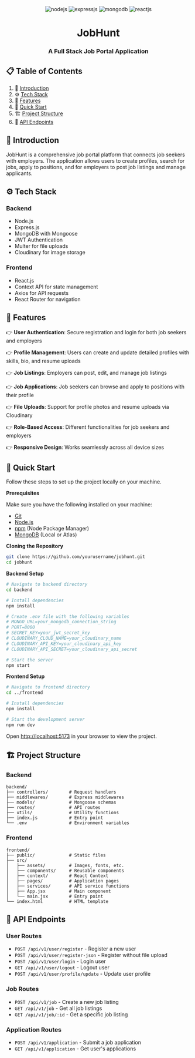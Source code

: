 <div align="center">
  <div>
    <img src="https://img.shields.io/badge/-Node.js-black?style=for-the-badge&logoColor=white&logo=nodedotjs&color=339933" alt="nodejs" />
    <img src="https://img.shields.io/badge/-Express.js-black?style=for-the-badge&logoColor=white&logo=express&color=000000" alt="expressjs" />
    <img src="https://img.shields.io/badge/-MongoDB-black?style=for-the-badge&logoColor=white&logo=mongodb&color=47A248" alt="mongodb" />
    <img src="https://img.shields.io/badge/-React_JS-black?style=for-the-badge&logoColor=white&logo=react&color=61DAFB" alt="reactjs" />
  </div>

  <h1 align="center">JobHunt</h1>
  <h3 align="center">A Full Stack Job Portal Application</h3>
</div>

## 📋 Table of Contents

1. 🤖 [Introduction](#introduction)
2. ⚙️ [Tech Stack](#tech-stack)
3. 🔋 [Features](#features)
4. 🤸 [Quick Start](#quick-start)
5. 🏗️ [Project Structure](#project-structure)
6. 📝 [API Endpoints](#api-endpoints)

## <a name="introduction">🤖 Introduction</a>

JobHunt is a comprehensive job portal platform that connects job seekers with employers. The application allows users to create profiles, search for jobs, apply to positions, and for employers to post job listings and manage applicants.

## <a name="tech-stack">⚙️ Tech Stack</a>

### Backend
- Node.js
- Express.js
- MongoDB with Mongoose
- JWT Authentication
- Multer for file uploads
- Cloudinary for image storage

### Frontend
- React.js
- Context API for state management
- Axios for API requests
- React Router for navigation

## <a name="features">🔋 Features</a>

👉 **User Authentication**: Secure registration and login for both job seekers and employers

👉 **Profile Management**: Users can create and update detailed profiles with skills, bio, and resume uploads

👉 **Job Listings**: Employers can post, edit, and manage job listings

👉 **Job Applications**: Job seekers can browse and apply to positions with their profile

👉 **File Uploads**: Support for profile photos and resume uploads via Cloudinary

👉 **Role-Based Access**: Different functionalities for job seekers and employers

👉 **Responsive Design**: Works seamlessly across all device sizes

## <a name="quick-start">🤸 Quick Start</a>

Follow these steps to set up the project locally on your machine.

**Prerequisites**

Make sure you have the following installed on your machine:

- [Git](https://git-scm.com/)
- [Node.js](https://nodejs.org/en)
- [npm](https://www.npmjs.com/) (Node Package Manager)
- [MongoDB](https://www.mongodb.com/) (Local or Atlas)

**Cloning the Repository**

```bash
git clone https://github.com/yourusername/jobhunt.git
cd jobhunt
```

**Backend Setup**

```bash
# Navigate to backend directory
cd backend

# Install dependencies
npm install

# Create .env file with the following variables
# MONGO_URL=your_mongodb_connection_string
# PORT=8000
# SECRET_KEY=your_jwt_secret_key
# CLOUDINARY_CLOUD_NAME=your_cloudinary_name
# CLOUDINARY_API_KEY=your_cloudinary_api_key
# CLOUDINARY_API_SECRET=your_cloudinary_api_secret

# Start the server
npm start
```

**Frontend Setup**

```bash
# Navigate to frontend directory
cd ../frontend

# Install dependencies
npm install

# Start the development server
npm run dev
```

Open [http://localhost:5173](http://localhost:5173) in your browser to view the project.

## <a name="project-structure">🏗️ Project Structure</a>

### Backend

```
backend/
├── controllers/        # Request handlers
├── middlewares/        # Express middlewares
├── models/             # Mongoose schemas
├── routes/             # API routes
├── utils/              # Utility functions
├── index.js            # Entry point
└── .env                # Environment variables
```

### Frontend

```
frontend/
├── public/             # Static files
├── src/
│   ├── assets/         # Images, fonts, etc.
│   ├── components/     # Reusable components
│   ├── context/        # React Context
│   ├── pages/          # Application pages
│   ├── services/       # API service functions
│   ├── App.jsx         # Main component
│   └── main.jsx        # Entry point
└── index.html          # HTML template
```

## <a name="api-endpoints">📝 API Endpoints</a>

### User Routes

- `POST /api/v1/user/register` - Register a new user
- `POST /api/v1/user/register-json` - Register without file upload
- `POST /api/v1/user/login` - Login user
- `GET /api/v1/user/logout` - Logout user
- `POST /api/v1/user/profile/update` - Update user profile

### Job Routes

- `POST /api/v1/job` - Create a new job listing
- `GET /api/v1/job` - Get all job listings
- `GET /api/v1/job/:id` - Get a specific job listing

### Application Routes

- `POST /api/v1/application` - Submit a job application
- `GET /api/v1/application` - Get user's applications 
